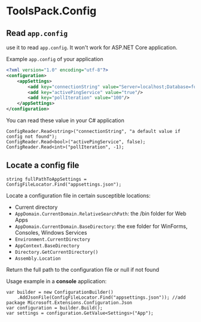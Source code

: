 # ToolsPack.Config

## Read `app.config`

use it to read `app.config`. It won't work for ASP.NET Core application.

Example `app.config` of your application

```xml
<?xml version="1.0" encoding="utf-8"?>
<configuration>
	<appSettings>
		<add key="connectionString" value="Server=localhost;Database=foo"/>
		<add key="activePingService" value="true"/>
		<add key="pollIteration" value="100"/>
	</appSettings>
</configuration>
```

You can read these value in your C# application

```CSharp
ConfigReader.Read<string>("connectionString", "a default value if config not found");
ConfigReader.Read<bool>("activePingService", false);
ConfigReader.Read<int>("pollIteration", -1);
```

## Locate a config file

```CSharp
string fullPathToAppSettings = ConfigFileLocator.Find("appsettings.json");
```

Locate a configuration file in certain susceptible locations:

* Current directory
* `AppDomain.CurrentDomain.RelativeSearchPath`: the /bin folder for Web Apps
* `AppDomain.CurrentDomain.BaseDirectory`: the exe folder for WinForms, Consoles, Windows Services
* `Environment.CurrentDirectory`
* `AppContext.BaseDirectory`
* `Directory.GetCurrentDirectory()`
* `Assembly.Location`

Return the full path to the configuration file or null if not found

Usage example in a **console** application:
```CSharp
var builder = new ConfigurationBuilder()
	.AddJsonFile(ConfigFileLocator.Find("appsettings.json")); //add package Microsoft.Extensions.Configuration.Json
var configuration = builder.Build();
var settings = configuration.GetValue<Settings>("App");
```


